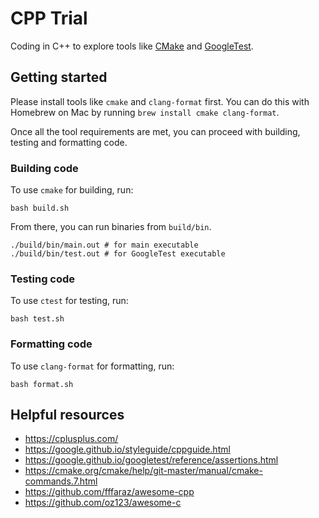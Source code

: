 # CPP Trial

Coding in C++ to explore tools like [CMake](https://cmake.org/) and [GoogleTest](https://google.github.io/googletest/).

## Getting started

Please install tools like `cmake` and `clang-format` first. You can do this with Homebrew on Mac by running `brew install cmake clang-format`.

Once all the tool requirements are met, you can proceed with building, testing and formatting code.

### Building code

To use `cmake` for building, run:

```shell
bash build.sh
```

From there, you can run binaries from `build/bin`.

```shell
./build/bin/main.out # for main executable
./build/bin/test.out # for GoogleTest executable
```

### Testing code

To use `ctest` for testing, run:

```shell
bash test.sh
```

### Formatting code

To use `clang-format` for formatting, run:

```shell
bash format.sh
```

## Helpful resources

- https://cplusplus.com/
- https://google.github.io/styleguide/cppguide.html
- https://google.github.io/googletest/reference/assertions.html
- https://cmake.org/cmake/help/git-master/manual/cmake-commands.7.html
- https://github.com/fffaraz/awesome-cpp
- https://github.com/oz123/awesome-c
